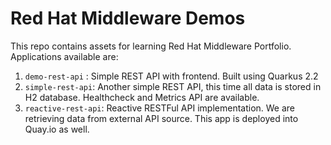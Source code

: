 # Red Hat Middleware Demos
This repo contains assets for learning Red Hat Middleware Portfolio.
Applications available are:
1. `demo-rest-api` : Simple REST API with frontend. Built using Quarkus 2.2
2. `simple-rest-api`: Another simple REST API, this time all data is stored in H2 database. Healthcheck and Metrics API are available. 
3. `reactive-rest-api`: Reactive RESTFul API implementation. We are retrieving data from external API source. This app is deployed into Quay.io as well.

